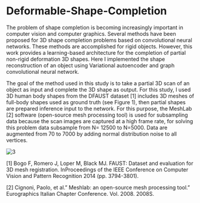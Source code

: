 # Deformable-Shape-Completion
  The problem of shape completion is becoming increasingly important in computer vision and computer graphics. Several methods have been proposed for 3D shape completion problems based on convolutional neural networks. These methods are accomplished for rigid objects. However, this work provides a learning-based architecture for the completion of partial non-rigid deformation 3D shapes. Here I implemented the shape reconstruction of an object using Variational autoencoder and graph convolutional neural network. 


  The goal of the method used in this study is to take a partial 3D scan of an object as input and complete the 3D shape as output. For this study, I used 3D human body shapes from the DFAUST dataset [1] includes 3D meshes of full-body shapes used as ground truth (see Figure 1), then partial shapes are prepared inference input to the network. For this purpose, the MeshLab [2] software (open-source mesh processing tool) is used for subsampling data because the scan images are captured at a high frame rate, for solving this problem data subsample from N= 12500 to N=5000. Data are augmented from 70 to 7000 by adding normal distribution noise to all vertices.
  
  ![3](https://user-images.githubusercontent.com/34914017/107974700-069c9700-6fc8-11eb-8fb6-e8c250141dd6.jpg)
  
  
[1] Bogo F, Romero J, Loper M, Black MJ. FAUST: Dataset and evaluation for 3D mesh registration. InProceedings
of the IEEE Conference on Computer Vision and Pattern Recognition 2014 (pp. 3794-3801).

[2] Cignoni, Paolo, et al.” Meshlab: an open-source mesh processing tool.” Eurographics Italian Chapter Conference.
Vol. 2008. 2008S.
  

